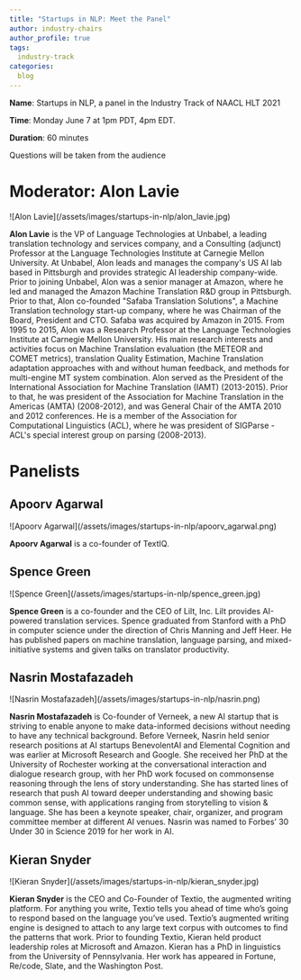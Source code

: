 ```yaml
---
title: "Startups in NLP: Meet the Panel"
author: industry-chairs
author_profile: true
tags:
  industry-track
categories:
  blog
---
```


**Name**: Startups in NLP, a panel in the Industry Track of NAACL HLT 2021


**Time**:  Monday June 7 at 1pm PDT, 4pm EDT.

**Duration**: 60 minutes

Questions will be taken from the audience

<h1> Moderator: Alon Lavie </h1>
![Alon Lavie](/assets/images/startups-in-nlp/alon_lavie.jpg)

**Alon Lavie** is the VP of Language Technologies at Unbabel, a leading translation technology and services company, and a Consulting (adjunct) Professor at the Language Technologies Institute at Carnegie Mellon University.  At Unbabel, Alon leads and manages the company's US AI lab based in Pittsburgh and provides strategic AI leadership company-wide.  Prior to joining Unbabel, Alon was a senior manager at Amazon, where he led and managed the Amazon Machine Translation R&D group in Pittsburgh.  Prior to that, Alon co-founded  "Safaba Translation Solutions"​, a Machine Translation technology start-up company, where he was Chairman of the Board, President and CTO.  Safaba was acquired by Amazon in 2015.  From 1995 to 2015, Alon was a Research Professor at the Language Technologies Institute at Carnegie Mellon University.  His main research interests and activities focus on Machine Translation evaluation (the METEOR and COMET metrics), translation Quality Estimation, Machine Translation adaptation approaches with and without human feedback,  and methods for multi-engine MT system combination.  Alon served as the President of the International Association for Machine Translation (IAMT) (2013-2015). Prior to that, he was president of the Association for Machine Translation in the Americas (AMTA) (2008-2012), and was General Chair of the AMTA 2010 and 2012 conferences. He is a member of the Association for Computational Linguistics (ACL), where he was president of SIGParse - ACL's special interest group on parsing (2008-2013).

<h1> Panelists </h1>

<h2> Apoorv Agarwal </h2>
![Apoorv Agarwal](/assets/images/startups-in-nlp/apoorv_agarwal.png)

**Apoorv Agarwal** is a co-founder of TextIQ.

<h2> Spence Green </h2>
![Spence Green](/assets/images/startups-in-nlp/spence_green.jpg)

**Spence Green** is a co-founder and the CEO of Lilt, Inc.  Lilt provides AI-powered translation services. Spence graduated from Stanford with a PhD in computer science under the direction of Chris Manning and Jeff Heer. He has published papers on machine translation, language parsing, and mixed-initiative systems and given talks on translator productivity.

<h2>Nasrin Mostafazadeh</h2>
![Nasrin Mostafazadeh](/assets/images/startups-in-nlp/nasrin.png)

**Nasrin Mostafazadeh** is Co-founder of Verneek, a new AI startup that is striving to enable anyone to make data-informed decisions without needing to have any technical background. Before Verneek, Nasrin held senior research positions at AI startups BenevolentAI and Elemental Cognition and was earlier at Microsoft Research and Google. She received her PhD at the University of Rochester working at the conversational interaction and dialogue research group, with her PhD work focused on commonsense reasoning through the lens of story understanding. She has started lines of research that push AI toward deeper understanding and showing basic common sense, with applications ranging from storytelling to vision & language. She has been a keynote speaker, chair, organizer, and program committee member at different AI venues. Nasrin was named to Forbes’ 30 Under 30 in Science 2019 for her work in AI.

<h2>Kieran Snyder</h2>
![Kieran Snyder](/assets/images/startups-in-nlp/kieran_snyder.jpg)

**Kieran Snyder** is the CEO and Co-Founder of Textio, the augmented writing platform. For anything you write, Textio tells you ahead of time who’s going to respond based on the language you’ve used. Textio’s augmented writing engine is designed to attach to any large text corpus with outcomes to find the patterns that work. Prior to founding Textio, Kieran held product leadership roles at Microsoft and Amazon. Kieran has a PhD in linguistics from the University of Pennsylvania. Her work has appeared in Fortune, Re/code, Slate, and the Washington Post.
